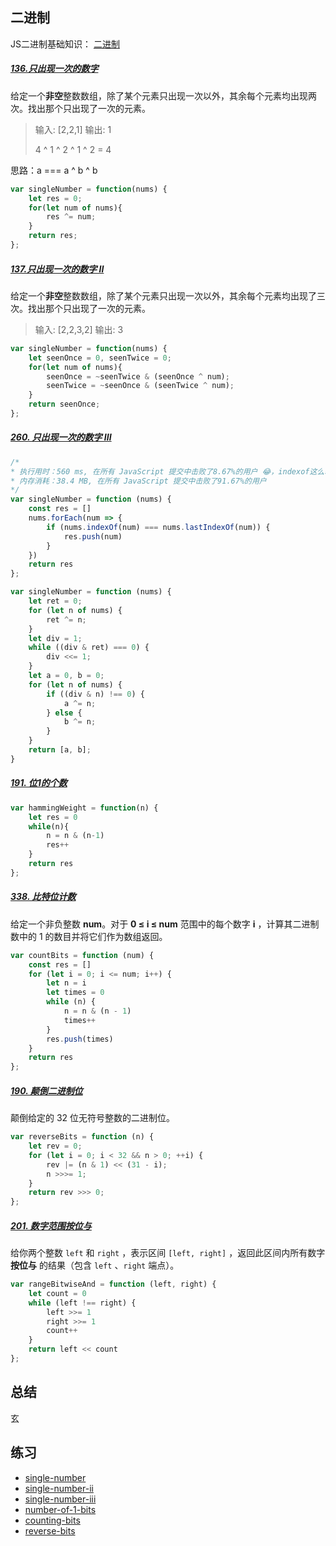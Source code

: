 ## 二进制

JS二进制基础知识： [二进制](https://wangdoc.com/javascript/operators/bit.html)

##### [136.只出现一次的数字](https://leetcode-cn.com/problems/single-number/)

给定一个**非空**整数数组，除了某个元素只出现一次以外，其余每个元素均出现两次。找出那个只出现了一次的元素。

> 输入: [2,2,1]
> 输出: 1
>
> 4 ^ 1 ^ 2 ^ 1 ^ 2 = 4

思路：a === a ^ b ^ b   

```js
var singleNumber = function(nums) {
    let res = 0;
    for(let num of nums){
        res ^= num;
    }
    return res;
};
```

##### [137.只出现一次的数字 II](https://leetcode-cn.com/problems/single-number-ii/)

给定一个**非空**整数数组，除了某个元素只出现一次以外，其余每个元素均出现了三次。找出那个只出现了一次的元素。

> 输入: [2,2,3,2]
> 输出: 3

```js
var singleNumber = function(nums) {
    let seenOnce = 0, seenTwice = 0;
    for(let num of nums){
        seenOnce = ~seenTwice & (seenOnce ^ num);
        seenTwice = ~seenOnce & (seenTwice ^ num);
    }
    return seenOnce;
};
```

##### [260. 只出现一次的数字 III](https://leetcode-cn.com/problems/single-number-iii/)

```js
/* 
* 执行用时：560 ms, 在所有 JavaScript 提交中击败了8.67%的用户 😂，indexof这么耗时
* 内存消耗：38.4 MB, 在所有 JavaScript 提交中击败了91.67%的用户
*/
var singleNumber = function (nums) {
    const res = []
    nums.forEach(num => {
        if (nums.indexOf(num) === nums.lastIndexOf(num)) {
            res.push(num)
        }
    })
    return res
};
```

```js
var singleNumber = function (nums) {
    let ret = 0;
    for (let n of nums) {
        ret ^= n;
    }
    let div = 1;
    while ((div & ret) === 0) {
        div <<= 1;
    }
    let a = 0, b = 0;
    for (let n of nums) {
        if ((div & n) !== 0) {
            a ^= n;
        } else {
            b ^= n;
        }
    }
    return [a, b];
}
```

##### [191. 位1的个数](https://leetcode-cn.com/problems/number-of-1-bits/)

```js
var hammingWeight = function(n) {
    let res = 0
    while(n){
        n = n & (n-1)
        res++
    }
    return res
};
```

##### [338. 比特位计数](https://leetcode-cn.com/problems/counting-bits/)

给定一个非负整数 **num**。对于 **0 ≤ i ≤ num** 范围中的每个数字 **i** ，计算其二进制数中的 1 的数目并将它们作为数组返回。

```js
var countBits = function (num) {
    const res = []
    for (let i = 0; i <= num; i++) {
        let n = i
        let times = 0
        while (n) {
            n = n & (n - 1)
            times++
        }
        res.push(times)
    }
    return res
};
```

##### [190. 颠倒二进制位](https://leetcode-cn.com/problems/reverse-bits/)

颠倒给定的 32 位无符号整数的二进制位。

```js
var reverseBits = function (n) {
    let rev = 0;
    for (let i = 0; i < 32 && n > 0; ++i) {
        rev |= (n & 1) << (31 - i);
        n >>>= 1;
    }
    return rev >>> 0;
};
```

##### [201. 数字范围按位与](https://leetcode-cn.com/problems/bitwise-and-of-numbers-range/)

给你两个整数 `left` 和 `right` ，表示区间 `[left, right]` ，返回此区间内所有数字 **按位与** 的结果（包含 `left` 、`right` 端点）。

```js
var rangeBitwiseAnd = function (left, right) {
    let count = 0
    while (left !== right) {
        left >>= 1
        right >>= 1
        count++
    }
    return left << count
};
```

## 总结

玄

## 练习

-  [single-number](https://leetcode-cn.com/problems/single-number/)
-  [single-number-ii](https://leetcode-cn.com/problems/single-number-ii/)
-  [single-number-iii](https://leetcode-cn.com/problems/single-number-iii/)
-  [number-of-1-bits](https://leetcode-cn.com/problems/number-of-1-bits/)
-  [counting-bits](https://leetcode-cn.com/problems/counting-bits/)
-  [reverse-bits](https://leetcode-cn.com/problems/reverse-bits/)